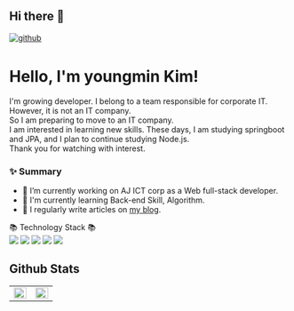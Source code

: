 ## Hi there 👋

<a href="https://github.com/kymkyj" target="_blank">
<img src=https://img.shields.io/badge/github-%2324292e.svg?&style=for-the-badge&logo=github&logoColor=white alt=github style="margin-bottom: 5px;" />
</a>


# Hello, I'm youngmin Kim!

I'm growing developer.
I belong to a team responsible for corporate IT. However, it is not an IT company. <br>
So I am preparing to move to an IT company. <br>
I am interested in learning new skills. These days, I am studying springboot and JPA, and I plan to continue studying Node.js. <br>
Thank you for watching with interest.


### ✨ Summary

- 🔭 I’m currently working on AJ ICT corp as a Web full-stack developer.
- 🌱 I'm currently learning Back-end Skill, Algorithm.
- 📝 I regularly write articles on [my blog](https://okdolmin.tistory.com/). 


📚 Technology Stack 📚 <br>
  <img src="https://img.shields.io/badge/-JAVA-orange"/>
  <img src="https://img.shields.io/badge/-JAVASCRIPT-yellow"/>
  <img src="https://img.shields.io/badge/-MySQL-navy"/>
  <img src="https://img.shields.io/badge/-SpringBoot-orange"/>
  <img src="https://img.shields.io/badge/-Git-black"/>


## Github Stats  
<table><tr><td valign="top" width="50%">

<img src="https://github-readme-stats.vercel.app/api?username=kymkyj&show_icons=true&count_private=true&hide_border=true" align="left" style="width: 100%" />

</td><td valign="top" width="50%">

<img src="https://github-readme-stats.vercel.app/api/top-langs/?username=kymkyj&hide_border=true&layout=compact" align="left" style="width: 100%" />

</td></tr></table>  

<br/> 
